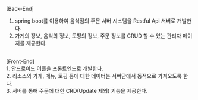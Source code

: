 [Back-End]<br>
1. spring boot를 이용하여 음식점의 주문 서버 시스템을 Restful Api 서버로 개발한다.<br>
2. 가게의 정보, 음식의 정보, 토핑의 정보, 주문 정보를 CRUD 할 수 있는 관리자 페이지를 제공한다.<br>
<br>
[Front-End]<br>
1. 안드로이드 어플을 프론트엔드로 개발한다.<br>
2. 리소스와 가게, 메뉴, 토핑 등에 대한 데이터는 서버단에서 동적으로 가져오도록 한다.<br>
3. 서버를 통해 주문에 대한 CRD(Update 제외) 기능을 제공한다.
